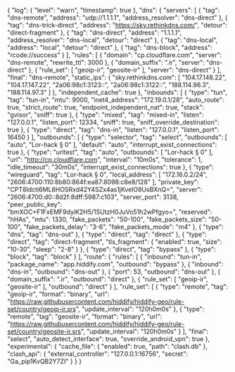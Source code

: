 {
  "log": {
    "level": "warn",
    "timestamp": true
  },
  "dns": {
    "servers": [
      {
        "tag": "dns-remote",
        "address": "udp://1.1.1.1",
        "address_resolver": "dns-direct"
      },
      {
        "tag": "dns-trick-direct",
        "address": "https://sky.rethinkdns.com/",
        "detour": "direct-fragment"
      },
      {
        "tag": "dns-direct",
        "address": "1.1.1.1",
        "address_resolver": "dns-local",
        "detour": "direct"
      },
      {
        "tag": "dns-local",
        "address": "local",
        "detour": "direct"
      },
      {
        "tag": "dns-block",
        "address": "rcode://success"
      }
    ],
    "rules": [
      {
        "domain": "cp.cloudflare.com",
        "server": "dns-remote",
        "rewrite_ttl": 3000
      },
      {
        "domain_suffix": ".ir",
        "server": "dns-direct"
      },
      {
        "rule_set": [
          "geoip-ir",
          "geosite-ir"
        ],
        "server": "dns-direct"
      }
    ],
    "final": "dns-remote",
    "static_ips": {
      "sky.rethinkdns.com": [
        "104.17.148.22",
        "104.17.147.22",
        "2a06:98c1:3123::",
        "2a06:98c1:3122::",
        "188.114.96.3",
        "188.114.97.3"
      ]
    },
    "independent_cache": true
  },
  "inbounds": [
    {
      "type": "tun",
      "tag": "tun-in",
      "mtu": 9000,
      "inet4_address": "172.19.0.1/28",
      "auto_route": true,
      "strict_route": true,
      "endpoint_independent_nat": true,
      "stack": "gvisor",
      "sniff": true
    },
    {
      "type": "mixed",
      "tag": "mixed-in",
      "listen": "127.0.0.1",
      "listen_port": 12334,
      "sniff": true,
      "sniff_override_destination": true
    },
    {
      "type": "direct",
      "tag": "dns-in",
      "listen": "127.0.0.1",
      "listen_port": 16450
    }
  ],
  "outbounds": [
    {
      "type": "selector",
      "tag": "select",
      "outbounds": [
        "auto",
        "Lor-hack § 0"
      ],
      "default": "auto",
      "interrupt_exist_connections": true
    },
    {
      "type": "urltest",
      "tag": "auto",
      "outbounds": [
        "Lor-hack § 0"
      ],
      "url": "http://cp.cloudflare.com",
      "interval": "10m0s",
      "tolerance": 1,
      "idle_timeout": "30m0s",
      "interrupt_exist_connections": true
    },
    {
      "type": "wireguard",
      "tag": "Lor-hack § 0",
      "local_address": [
        "172.16.0.2/24",
        "2606:4700:110:8b80:864f:ea87:8098:c8e8/128"
      ],
      "private_key": "CPT8ldcti6ML8HOSRxd42Y4SZx4as1jKvelO8UsBXnQ=",
      "server": "2606:4700:d0::8d2f:8dff:5987:c103",
      "server_port": 3138,
      "peer_public_key": "bmXOC+F1FxEMF9dyiK2H5/1SUtzH0JuVo51h2wPfgyo=",
      "reserved": "hHAs",
      "mtu": 1330,
      "fake_packets": "50-100",
      "fake_packets_size": "50-100",
      "fake_packets_delay": "3-6",
      "fake_packets_mode": "m4"
    },
    {
      "type": "dns",
      "tag": "dns-out"
    },
    {
      "type": "direct",
      "tag": "direct"
    },
    {
      "type": "direct",
      "tag": "direct-fragment",
      "tls_fragment": {
        "enabled": true,
        "size": "10-30",
        "sleep": "2-8"
      }
    },
    {
      "type": "direct",
      "tag": "bypass"
    },
    {
      "type": "block",
      "tag": "block"
    }
  ],
  "route": {
    "rules": [
      {
        "inbound": "tun-in",
        "package_name": "app.hiddify.com",
        "outbound": "bypass"
      },
      {
        "inbound": "dns-in",
        "outbound": "dns-out"
      },
      {
        "port": 53,
        "outbound": "dns-out"
      },
      {
        "domain_suffix": ".ir",
        "outbound": "direct"
      },
      {
        "rule_set": [
          "geoip-ir",
          "geosite-ir"
        ],
        "outbound": "direct"
      }
    ],
    "rule_set": [
      {
        "type": "remote",
        "tag": "geoip-ir",
        "format": "binary",
        "url": "https://raw.githubusercontent.com/hiddify/hiddify-geo/rule-set/country/geoip-ir.srs",
        "update_interval": "120h0m0s"
      },
      {
        "type": "remote",
        "tag": "geosite-ir",
        "format": "binary",
        "url": "https://raw.githubusercontent.com/hiddify/hiddify-geo/rule-set/country/geosite-ir.srs",
        "update_interval": "120h0m0s"
      }
    ],
    "final": "select",
    "auto_detect_interface": true,
    "override_android_vpn": true
  },
  "experimental": {
    "cache_file": {
      "enabled": true,
      "path": "clash.db"
    },
    "clash_api": {
      "external_controller": "127.0.0.1:16756",
      "secret": "Ga_pip1KvQB2Y7ZI"
    }
  }
}
